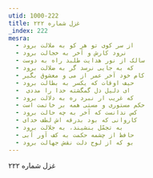 ```yaml
---
utid: 1000-222
title: غزل شماره ۲۲۲
_index: 222
mesra:
  - از سر کوی تو هر کو به ملالت برود
  - نرود کارش و آخر به خجالت برود
  - سالک از نور هدایت طلبد راه به دوست
  - که به جایی نرسد گر به ضلالت برود
  - کام خود آخر عمر از می و معشوق بگیر
  - حیف اوقات که یکسر به بطالت برود
  - ‌ ای دلیل دل گمگشته خدا را مددی
  - که غریب ار نبرد ره به دلالت برود
  - حکم مستوری و مستی همه بر خاتمت است
  - کس ندانست که آخر به چه حالت برود
  - کاروانی که بود بدرقه اش لطف خدای
  - به تجمّل بنشیند، به جلالت برود
  - حافظ از چشمه حکمت به کف آور آبی
  - بو که از لوح دلت نقش جهالت برود
---
```

غزل شماره ۲۲۲
